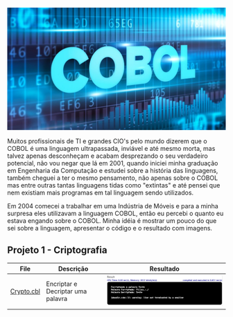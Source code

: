 ![COBOL Banner](./cobol-Banner.jpg)

Muitos profissionais de TI e grandes CIO's pelo mundo dizerem que o COBOL é uma linguagem ultrapassada, inviável e até mesmo morta, mas talvez apenas desconheçam e acabam desprezando o seu verdadeiro potencial, não vou negar que lá em 2001, quando iniciei minha graduação em Engenharia da Computação e estudei sobre a história das linguagens, também cheguei a ter o mesmo pensamento, não apenas sobre o COBOL mas entre outras tantas linguagens tidas como "extintas" e até pensei que nem existiam mais programas em tal linguagem sendo utilizados.

Em 2004 comecei a trabalhar em uma Indústria de Móveis e para a minha surpresa eles utilizavam a linguagem COBOL, então eu percebi o quanto eu estava engando sobre o COBOL.
Minha idéia é mostrar um pouco do que sei sobre a linguagem, apresentar o código e o resultado com imagens.

## Projeto 1 - Criptografia

| File                                                            | Descrição                                                | Resultado                               |
| --------------------------------------------------------------- | ---------------------------------------------------------| --------------------------------------- |
| [Crypto.cbl](./Crypto.cbl)                                      | Encriptar e Decriptar uma palavra                        | ![Resultado](./Cripto-Result-Short.png) |
